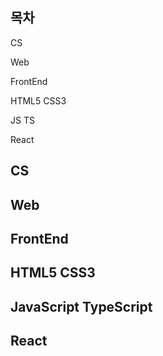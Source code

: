 ## 목차
CS

Web

FrontEnd

HTML5 CSS3

JS TS

React

## CS

## Web

## FrontEnd

## HTML5 CSS3

## JavaScript TypeScript

## React
